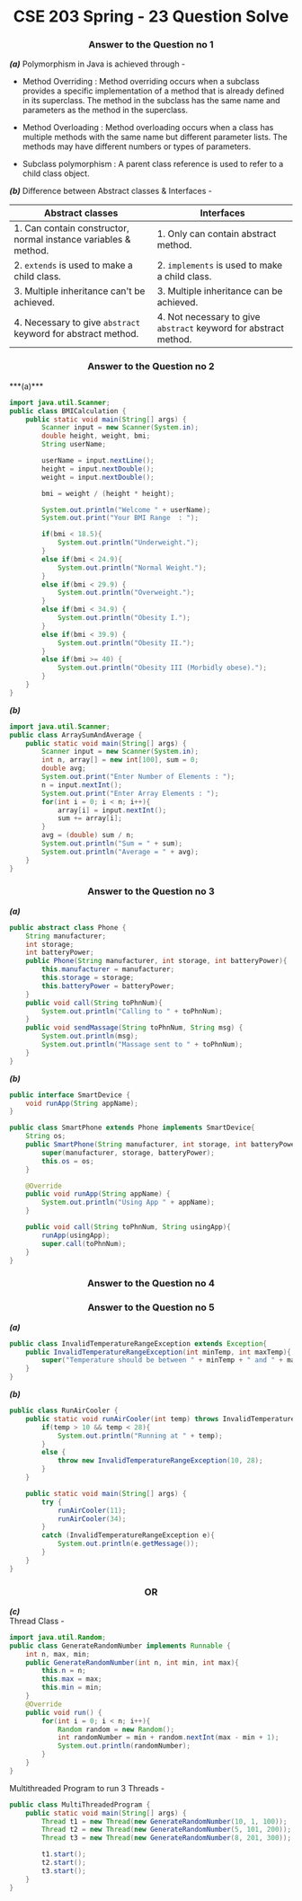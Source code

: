 <h1 style="text-align:center;">CSE 203 Spring - 23 Question Solve</h1>

<h3 style="text-align:center;">Answer to the Question no 1</h3>  

***(a)***  Polymorphism in Java is achieved through -   
- Method Overriding : Method overriding occurs when a subclass provides a specific implementation of a 
method that is already defined in its superclass. The method in the subclass has the same name and 
parameters as the method in the superclass.  


- Method Overloading : Method overloading occurs when a class has multiple methods with the same name 
but different parameter lists. The methods may have different numbers or types of parameters.  


- Subclass polymorphism : A parent class reference is used to refer to a child class object.


***(b)***  Difference between Abstract classes & Interfaces -  

| Abstract classes                                                | Interfaces                                                       |
|-----------------------------------------------------------------|------------------------------------------------------------------|
| 1. Can contain constructor, normal instance variables & method. | 1. Only can contain abstract method.                             |
| 2. `extends` is used to make a child class.                     | 2. `implements` is used to make a child class.                   |
| 3. Multiple inheritance can't be achieved.                      | 3. Multiple inheritance can be achieved.                         |
| 4. Necessary to give `abstract` keyword for abstract method.    | 4. Not necessary to give `abstract` keyword for abstract method. |


<h3 style="text-align:center;">Answer to the Question no 2</h3>   
***(a)***  

```java
import java.util.Scanner;
public class BMICalculation {
    public static void main(String[] args) {
        Scanner input = new Scanner(System.in);
        double height, weight, bmi;
        String userName;

        userName = input.nextLine();
        height = input.nextDouble();
        weight = input.nextDouble();

        bmi = weight / (height * height);

        System.out.println("Welcome " + userName);
        System.out.print("Your BMI Range  : ");

        if(bmi < 18.5){
            System.out.println("Underweight.");
        }
        else if(bmi < 24.9){
            System.out.println("Normal Weight.");
        }
        else if(bmi < 29.9) {
            System.out.println("Overweight.");
        }
        else if(bmi < 34.9) {
            System.out.println("Obesity I.");
        }
        else if(bmi < 39.9) {
            System.out.println("Obesity II.");
        }
        else if(bmi >= 40) {
            System.out.println("Obesity III (Morbidly obese).");
        }
    }
}
```   

***(b)***    
```java
import java.util.Scanner;
public class ArraySumAndAverage {
    public static void main(String[] args) {
        Scanner input = new Scanner(System.in);
        int n, array[] = new int[100], sum = 0;
        double avg;
        System.out.print("Enter Number of Elements : ");
        n = input.nextInt();
        System.out.print("Enter Array Elements : ");
        for(int i = 0; i < n; i++){
            array[i] = input.nextInt();
            sum += array[i];
        }
        avg = (double) sum / n;
        System.out.println("Sum = " + sum);
        System.out.println("Average = " + avg);
    }
}
```

<h3 style="text-align:center;">Answer to the Question no 3</h3>  

***(a)***  
```java
public abstract class Phone {
    String manufacturer;
    int storage;
    int batteryPower;
    public Phone(String manufacturer, int storage, int batteryPower){
        this.manufacturer = manufacturer;
        this.storage = storage;
        this.batteryPower = batteryPower;
    }
    public void call(String toPhnNum){
        System.out.println("Calling to " + toPhnNum);
    }
    public void sendMassage(String toPhnNum, String msg) {
        System.out.println(msg);
        System.out.println("Massage sent to " + toPhnNum);
    }
}
```

***(b)***  
```java
public interface SmartDevice {
    void runApp(String appName);
}
```

```java
public class SmartPhone extends Phone implements SmartDevice{
    String os;
    public SmartPhone(String manufacturer, int storage, int batteryPower, String os) {
        super(manufacturer, storage, batteryPower);
        this.os = os;
    }

    @Override
    public void runApp(String appName) {
        System.out.println("Using App " + appName);
    }

    public void call(String toPhnNum, String usingApp){
        runApp(usingApp);
        super.call(toPhnNum);
    }
}

```


<h3 style="text-align:center;">Answer to the Question no 4</h3>  

<h3 style="text-align:center;">Answer to the Question no 5</h3>  

***(a)***  

```java
public class InvalidTemperatureRangeException extends Exception{
    public InvalidTemperatureRangeException(int minTemp, int maxTemp){
        super("Temperature should be between " + minTemp + " and " + maxTemp + " degrees.");
    }
}
```

***(b)***  
```java
public class RunAirCooler {
    public static void runAirCooler(int temp) throws InvalidTemperatureRangeException{
        if(temp > 10 && temp < 28){
            System.out.println("Running at " + temp);
        }
        else {
            throw new InvalidTemperatureRangeException(10, 28);
        }
    }

    public static void main(String[] args) {
        try {
            runAirCooler(11);
            runAirCooler(34);
        }
        catch (InvalidTemperatureRangeException e){
            System.out.println(e.getMessage());
        }
    }
}
```

<h3 style="text-align:center;">OR</h3>   

***(c)***   
Thread Class -  
```java
import java.util.Random;
public class GenerateRandomNumber implements Runnable {
    int n, max, min;
    public GenerateRandomNumber(int n, int min, int max){
        this.n = n;
        this.max = max;
        this.min = min;
    }
    @Override
    public void run() {
        for(int i = 0; i < n; i++){
            Random random = new Random();
            int randomNumber = min + random.nextInt(max - min + 1);
            System.out.println(randomNumber);
        }
    }
}
```  

Multithreaded Program to run 3 Threads -   
```java
public class MultiThreadedProgram {
    public static void main(String[] args) {
        Thread t1 = new Thread(new GenerateRandomNumber(10, 1, 100));
        Thread t2 = new Thread(new GenerateRandomNumber(5, 101, 200));
        Thread t3 = new Thread(new GenerateRandomNumber(8, 201, 300));

        t1.start();
        t2.start();
        t3.start();
    }
}
```

